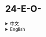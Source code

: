 # 24-E-O-


<details>
<summary>中文</summary>

## 24年参加的美赛，没想到O奖冠名奖，开个仓库记录一下，存放论文和源代码。

## 方法实现
我们的论文实现主要使用了 MGWR 软件（[下载链接](https://sgsup.asu.edu/form/windows-sparc-mgwr)）。您可以在这个 [教程链接](https://blog.csdn.net/qq_55655027/article/details/124779825) 查看软件的详细使用方法。

## 联系与合作
如果有任何疑惑或者寻求合作机会，欢迎给我发邮件（cyd0806@mail.ustc.edu.cn）。

</details>

<details>
<summary>English</summary>

## Participated in the Mathematical Contest in Modeling (MCM) in 2024, surprisingly won the Outstanding Winner award. Created this repository to record the papers and source code.

## Method Implementation
Our paper implementation mainly used the MGWR software ([Download Link](https://sgsup.asu.edu/form/windows-sparc-mgwr)). You can view detailed usage instructions for the software at this [tutorial link](https://blog.csdn.net/qq_55655027/article/details/124779825).

## Contact and Collaboration
If you have any questions or seek collaboration opportunities, feel free to email me at cyd0806@mail.ustc.edu.cn.

</details>
